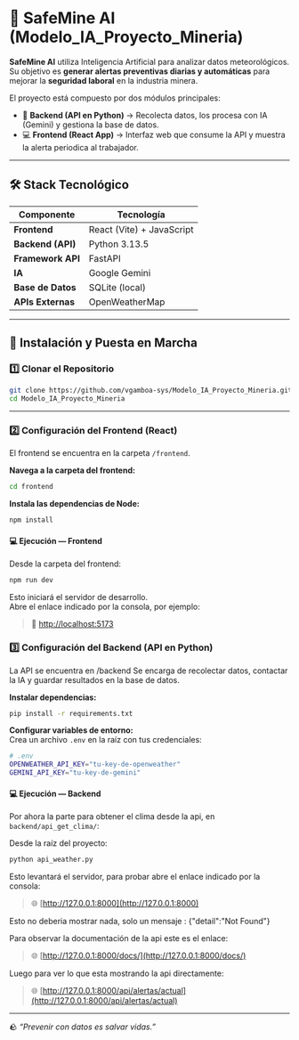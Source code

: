 # 🦺 SafeMine AI (Modelo_IA_Proyecto_Mineria)

**SafeMine AI** utiliza Inteligencia Artificial para analizar datos meteorológicos.  
Su objetivo es **generar alertas preventivas diarias y automáticas** para mejorar la **seguridad laboral** en la industria minera.

El proyecto está compuesto por dos módulos principales:

- 🧠 **Backend (API en Python)** → Recolecta datos, los procesa con IA (Gemini) y gestiona la base de datos.  
- 💻 **Frontend (React App)** → Interfaz web que consume la API y muestra la alerta periodica al trabajador.

---

## 🛠️ Stack Tecnológico

| Componente | Tecnología |
|-------------|-------------|
| **Frontend** | React (Vite) + JavaScript |
| **Backend (API)** | Python 3.13.5 |
| **Framework API** | FastAPI |
| **IA** | Google Gemini |
| **Base de Datos** | SQLite (local) |
| **APIs Externas** | OpenWeatherMap |

---

## 🚀 Instalación y Puesta en Marcha

### 1️⃣ Clonar el Repositorio

```bash
git clone https://github.com/vgamboa-sys/Modelo_IA_Proyecto_Mineria.git
cd Modelo_IA_Proyecto_Mineria
```

---

### 2️⃣ Configuración del Frontend (React)

El frontend se encuentra en la carpeta `/frontend`.

**Navega a la carpeta del frontend:**
```bash
cd frontend
```

**Instala las dependencias de Node:**
```bash
npm install
```

#### 💻 Ejecución — Frontend

Desde la carpeta del frontend:

```bash
npm run dev
```

Esto iniciará el servidor de desarrollo.  
Abre el enlace indicado por la consola, por ejemplo:

> 🔗 [http://localhost:5173](http://localhost:5173)


### 3️⃣ Configuración del Backend (API en Python)

La API se encuentra en /backend
Se encarga de recolectar datos, contactar la IA y guardar resultados en la base de datos.

**Instalar dependencias:**

```bash
pip install -r requirements.txt
```

**Configurar variables de entorno:**  
Crea un archivo `.env` en la raíz con tus credenciales:

```bash
# .env
OPENWEATHER_API_KEY="tu-key-de-openweather"
GEMINI_API_KEY="tu-key-de-gemini"
```


#### 💻 Ejecución — Backend

Por ahora la parte para obtener el clima desde la api, en `backend/api_get_clima/`:

Desde la raíz del proyecto:

```bash
python api_weather.py
```

Esto levantará el servidor, para probar abre el enlace indicado por la consola:

> 🌐 [http://127.0.0.1:8000](http://127.0.0.1:8000)

Esto no deberia mostrar nada, solo un mensaje : {"detail":"Not Found"}

Para observar la documentación de la api este es el enlace:

> 🌐 [http://127.0.0.1:8000/docs/](http://127.0.0.1:8000/docs/)

Luego para ver lo que esta mostrando la api directamente:

> 🌐 [http://127.0.0.1:8000/api/alertas/actual](http://127.0.0.1:8000/api/alertas/actual)

---

🪨 *“Prevenir con datos es salvar vidas.”*
